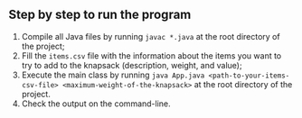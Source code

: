 ## Step by step to run the program
1. Compile all Java files by running `javac *.java` at the root directory of the project;
2. Fill the `items.csv` file with the information about the items you want to try to add to the knapsack (description, weight, and value);
3. Execute the main class by running `java App.java <path-to-your-items-csv-file> <maximum-weight-of-the-knapsack>` at the root directory of the project.
4. Check the output on the command-line.